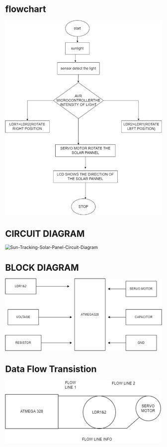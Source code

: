 # flowchart
![flowchart](https://github.com/Naresh17025/M2_atmega328_Sun_Tracking_Solar_Panel/blob/main/2_Design/flow%20chart.drawio.png)
# CIRCUIT DIAGRAM
![Sun-Tracking-Solar-Panel-Circuit-Diagram](https://user-images.githubusercontent.com/101312396/164251932-10d0d3db-7076-4061-baca-4cacf1615210.png)
# BLOCK DIAGRAM
![BLOCK DIAGRAM](https://github.com/Naresh17025/M2_atmega328_Sun_Tracking_Solar_Panel/blob/main/2_Design/BLOCK%20DIAGRAM.drawio.png)
# Data Flow Transistion
![Data Flow Diagram](https://github.com/Naresh17025/M2_atmega328_Sun_Tracking_Solar_Panel/blob/main/2_Architecture/Data%20Flow%20Transistion.drawio.png)
